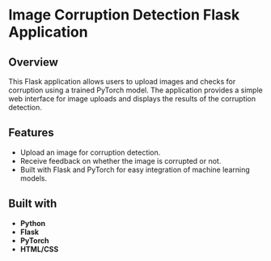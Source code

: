 # Image Corruption Detection Flask Application

## Overview

This Flask application allows users to upload images and checks for corruption using a trained PyTorch model. The application provides a simple web interface for image uploads and displays the results of the corruption detection.

## Features

- Upload an image for corruption detection.
- Receive feedback on whether the image is corrupted or not.
- Built with Flask and PyTorch for easy integration of machine learning models.

## Built with

- **Python**
- **Flask**
- **PyTorch**
- **HTML/CSS**
